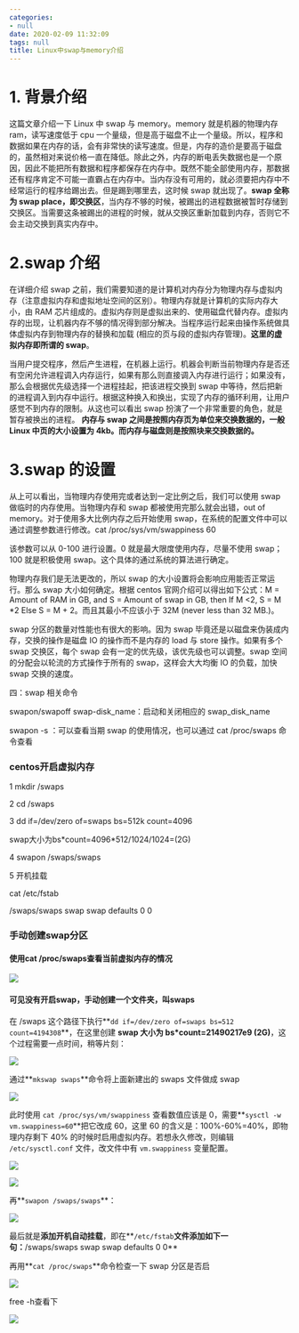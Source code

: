```yaml
---
categories:
- null
date: 2020-02-09 11:32:09
tags: null
title: Linux中swap与memory介绍
---
```


# 1. 背景介绍

 这篇文章介绍一下 Linux 中 swap 与 memory。memory 就是机器的物理内存ram，读写速度低于 cpu 一个量级，但是高于磁盘不止一个量级。所以，程序和数据如果在内存的话，会有非常快的读写速度。但是，内存的造价是要高于磁盘的，虽然相对来说价格一直在降低。除此之外，内存的断电丢失数据也是一个原因，因此不能把所有数据和程序都保存在内存中。既然不能全部使用内存，那数据还有程序肯定不可能一直霸占在内存中。当内存没有可用的，就必须要把内存中不经常运行的程序给踢出去。但是踢到哪里去，这时候 swap 就出现了。**swap 全称为 swap place，即交换区**，当内存不够的时候，被踢出的进程数据被暂时存储到交换区。当需要这条被踢出的进程的时候，就从交换区重新加载到内存，否则它不会主动交换到真实内存中。

<!-- more -->

# 2.swap 介绍

 在详细介绍 swap 之前，我们需要知道的是计算机对内存分为物理内存与虚拟内存（注意虚拟内存和虚拟地址空间的区别）。物理内存就是计算机的实际内存大小，由 RAM 芯片组成的。虚拟内存则是虚拟出来的、使用磁盘代替内存。虚拟内存的出现，让机器内存不够的情况得到部分解决。当程序运行起来由操作系统做具体虚拟内存到物理内存的替换和加载 (相应的页与段的虚拟内存管理)。**这里的虚拟内存即所谓的 swap**。

 当用户提交程序，然后产生进程，在机器上运行。机器会判断当前物理内存是否还有空闲允许进程调入内存运行，如果有那么则直接调入内存进行运行；如果没有，那么会根据优先级选择一个进程挂起，把该进程交换到 swap 中等待，然后把新的进程调入到内存中运行。根据这种换入和换出，实现了内存的循环利用，让用户感觉不到内存的限制。从这也可以看出 swap 扮演了一个非常重要的角色，就是暂存被换出的进程。 **内存与 swap 之间是按照内存页为单位来交换数据的，一般 Linux 中页的大小设置为 4kb。而内存与磁盘则是按照块来交换数据的。**

# 3.swap 的设置

 从上可以看出，当物理内存使用完或者达到一定比例之后，我们可以使用 swap 做临时的内存使用。当物理内存和 swap 都被使用完那么就会出错，out of memory。对于使用多大比例内存之后开始使用 swap，在系统的配置文件中可以通过调整参数进行修改。cat  /proc/sys/vm/swappiness 60

该参数可以从 0-100 进行设置。0 就是最大限度使用内存，尽量不使用 swap；100 就是积极使用 swap。这个具体的通过系统的算法进行确定。

 物理内存我们是无法更改的，所以 swap 的大小设置将会影响应用能否正常运行。那么 swap 大小如何确定。根据 centos 官网介绍可以得出如下公式：M = Amount of RAM in GB, and S = Amount of swap in GB, then If M <2, S = M *2 Else S = M + 2。而且其最小不应该小于 32M (never less than 32 MB.)。

 swap 分区的数量对性能也有很大的影响。因为 swap 毕竟还是以磁盘来伪装成内存，交换的操作是磁盘 IO 的操作而不是内存的 load 与 store 操作。如果有多个 swap 交换区，每个 swap 会有一定的优先级，该优先级也可以调整。swap 空间的分配会以轮流的方式操作于所有的 swap，这样会大大均衡 IO 的负载，加快 swap 交换的速度。

四：swap 相关命令

 swapon/swapoff swap-disk_name：启动和关闭相应的 swap_disk_name

 swapon -s ：可以查看当期 swap 的使用情况，也可以通过 cat /proc/swaps 命令查看

### centos开启虚拟内存

1 mkdir /swaps

2 cd /swaps

3   dd if=/dev/zero of=swaps bs=512k count=4096  

 swap大小为bs\*count=4096\*512/1024/1024=(2G)

4  swapon /swaps/swaps

5 开机挂载

cat /etc/fstab

/swaps/swaps swap swap defaults 0 0

### 手动创建swap分区

#### 使用cat /proc/swaps查看当前虚拟内存的情况

![](1.png)

#### 可见没有开启swap，手动创建一个文件夹，叫swaps

 在 /swaps 这个路径下执行**`dd if=/dev/zero of=swaps bs=512 count=4194308`**，在这里创建 **swap 大小为 bs\*count=21490217e9 (2G)**，这个过程需要一点时间，稍等片刻： 

![](2.png)

 通过**`mkswap swaps`**命令将上面新建出的 swaps 文件做成 swap 

![](3.png)

 此时使用 `cat /proc/sys/vm/swappiness` 查看数值应该是 0，需要**`sysctl -w vm.swappiness=60`**把它改成 60，这里 60 的含义是：100%-60%=40%，即物理内存剩下 40% 的时候时启用虚拟内存。若想永久修改，则编辑 `/etc/sysctl.conf` 文件，改文件中有 `vm.swappiness` 变量配置。 

![](4.png)

![](5.png)

 再**`swapon /swaps/swaps`**： 

![](6.png)

最后就是**添加开机自动挂载**，即在**`/etc/fstab`**文件添加如下一句：**/swaps/swaps swap swap defaults 0 0**

再用**`cat /proc/swaps`**命令检查一下 swap 分区是否启

![](7.png)

free -h查看下

![](8.png)


